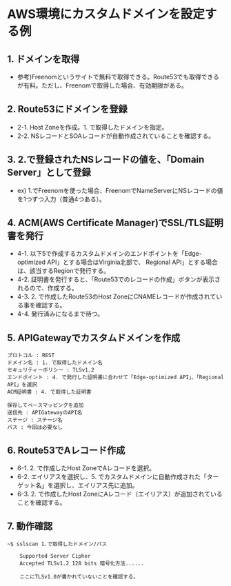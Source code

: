 # AWS環境にカスタムドメインを設定する例

## 1. ドメインを取得
  - 参考)Freenomというサイトで無料で取得できる。Route53でも取得できるが有料。ただし、Freenomで取得した場合、有効期限がある。

## 2. Route53にドメインを登録
  - 2-1. Host Zoneを作成。1. で取得したドメインを指定。
  - 2-2. NSレコードとSOAレコードが自動作成されていることを確認する。

## 3. 2.で登録されたNSレコードの値を、「Domain Server」として登録
  - ex) 1.でFreenomを使った場合、FreenomでNameServerにNSレコードの値を1つずつ入力（普通4つある）。

## 4. ACM(AWS Certificate Manager)でSSL/TLS証明書を発行
  - 4-1. 以下5で作成するカスタムドメインのエンドポイントを「Edge-optimized API」とする場合はVirginia北部で、
    Regional API」とする場合は、該当するRegionで発行する。
  - 4-2. 証明書を発行すると、「Route53でのレコードの作成」ボタンが表示されるので、作成する。
  - 4-3. 2. で作成したRoute53のHost ZoneにCNAMEレコードが作成されている事を確認する。
  - 4-4. 発行済みになるまで待つ。

## 5. APIGatewayでカスタムドメインを作成
```
プロトコル : REST
ドメイン名 : 1. で取得したドメイン名
セキュリティーポリシー : TLSv1.2
エンドポイント : 4. で発行した証明書に合わせて「Edge-optimized API」、「Regional API」を選択
ACM証明書 : 4. で取得した証明書

保存してベースマッピングを追加
送信先 : APIGatewayのAPI名
ステージ : ステージ名
パス : 今回は必要なし
```

## 6. Route53でAレコード作成
  - 6-1. 2. で作成したHost ZoneでAレコードを選択。
  - 6-2. エイリアスを選択し、5. でカスタムドメインに自動作成された「ターゲット名」を選択し、エイリアス先に追加。
  - 6-3. 2. で作成したHost ZoneにAレコード（エイリアス）が追加されていることを確認する。

## 7. 動作確認
```
~$ sslscan 1.で取得したドメイン/パス

    Supported Server Cipher
    Accepted TLSv1.2 128 bits 暗号化方法......

    ここにTLSv1.0が書かれていないことを確認する。
```
